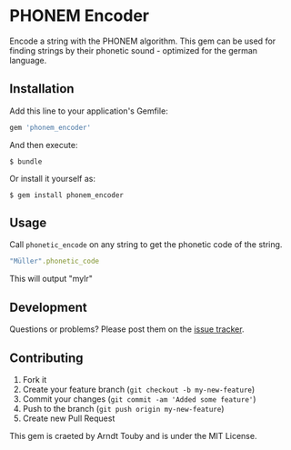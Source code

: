 # PHONEM Encoder

Encode a string with the PHONEM algorithm. This gem can be used for finding strings by their phonetic sound - optimized for the german language.


## Installation

Add this line to your application's Gemfile:

```ruby
gem 'phonem_encoder'
```
And then execute:

    $ bundle

Or install it yourself as:

    $ gem install phonem_encoder


## Usage

Call `phonetic_encode` on any string to get the phonetic code of the string.

```ruby
"Müller".phonetic_code
```

This will output "mylr"


## Development

Questions or problems? Please post them on the [issue tracker](https://github.com/arndttouby/phonem_encoder/issues).


## Contributing

1. Fork it
2. Create your feature branch (`git checkout -b my-new-feature`)
3. Commit your changes (`git commit -am 'Added some feature'`)
4. Push to the branch (`git push origin my-new-feature`)
5. Create new Pull Request


This gem is craeted by Arndt Touby and is under the MIT License.